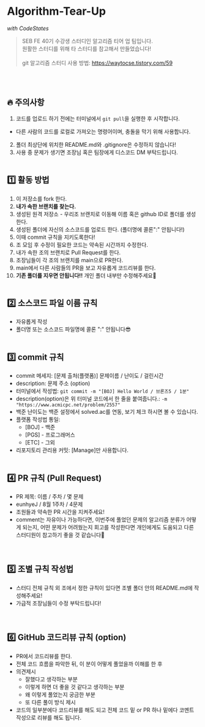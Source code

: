 # Algorithm-Tear-Up

_with CodeStates_

> SEB FE 40기 수강생 스터디인 알고리즘 티어 업 팀입니다.  
> 원활한 스터디를 위해 타 스터디를 참고해서 만들었습니다!  
> <br/>
> git 알고리즘 스터디 사용 방법: https://waytocse.tistory.com/59

<br/> 
<br/>

## 🔥 주의사항

1. 코드를 업로드 하기 전에는 터미널에서 `git pull`을 실행한 후 시작합니다.

- 다른 사람의 코드를 로컬로 가져오는 명령어이며, 충돌을 막기 위해 사용합니다.

2. 폴더 최상단에 위치한 README.md와 .gitignore은 수정하지 않습니다!
3. 사용 중 문제가 생기면 조장님 혹은 팀장에게 디스코드 DM 부탁드립니다.
    <br/>
    <br/>

## 1️⃣ 활동 방법

1. 이 저장소를 fork 한다.
2. **내가 속한 브랜치를 찾는다.**
3. 생성된 원격 저장소 - 우리조 브랜치로 이동해 이름 혹은 github ID로 폴더를 생성한다.
4. 생성된 폴더에 자신의 소스코드를 업로드 한다. (폴더명에 콜론":" 안됩니다!)
5. 이때 commit 규칙을 지키도록한다!
6. 조 모임 후 수정이 필요한 코드는 약속된 시간까지 수정한다.
7. 내가 속한 조의 브랜치로 Pull Request를 한다.
8. 조장님들이 각 조의 브랜치를 main으로 PR한다.
9. main에서 다른 사람들의 PR을 보고 자유롭게 코드리뷰를 한다.
10. **기존 폴더를 지우면 안됩니다!!** 개인 폴더 내부만 수정해주세요🙆
    <br/>
    <br/>

## 2️⃣ 소스코드 파일 이름 규칙

- 자유롭게 작성
- 폴더명 또는 소스코드 파일명에 콜론 ":" 안됩니다😎
  <br/>
  <br/>

## 3️⃣ commit 규칙

- commit 메세지: [문제 출처(플랫폼)] 문제이름 / 난이도 / 걸린시간
- description: 문제 주소 (option)
- 터미널에서 작성법:
  `git commit -m "[BOJ] Hello World / 브론즈5 / 1분"`
- description(option)은 위 터미널 코드에서 한 줄을 붙여줍니다.: `-m "https://www.acmicpc.net/problem/2557"`
- 백준 난이도는 백준 설정에서 solved.ac를 연동, 보기 체크 하시면 볼 수 있습니다.
- 플랫폼 작성법 통일:
  - [BOJ] - 백준
  - [PGS] - 프로그래머스
  - [ETC] - 그외
- 리포지토리 관리용 커밋: [Manage]만 사용합니다.
  <br/>
  <br/>

## 4️⃣ PR 규칙 (Pull Request)

- PR 제목: 이름 / 주차 / 몇 문제
- eunhyeJ / 8월 1주차 / 4문제
- 조원들과 약속한 PR 시간을 지켜주세요!
- comment는 자유이나 가능하다면, 이번주에 풀었던 문제의 알고리즘 분류가 어떻게 되는지,
  어떤 문제가 어려웠는지 회고를 작성한다면 개인에게도 도움되고 다른 스터디원이 참고하기 좋을 것 같습니다🥳  
  <br/>
  <br/>

## 5️⃣ 조별 규칙 작성법

- 스터디 전체 규칙 외 조에서 정한 규칙이 있다면 조별 폴더 안의 README.md에 작성해주세요!
- 가급적 조장님들이 수정 부탁드립니다!  
  <br/>
  <br/>

## 6️⃣ GitHub 코드리뷰 규칙 (option)

- PR에서 코드리뷰를 한다.
- 전체 코드 흐름을 파악한 뒤, 이 분이 어떻게 풀었을까 이해를 한 후
- 의견제시
  - 잘했다고 생각하는 부분
  - 이렇게 하면 더 좋을 것 같다고 생각하는 부분
  - 왜 이렇게 풀었는지 궁금한 부분
  - 또 다른 풀이 방식 제시
- 코드의 일부분에다 코드리뷰를 해도 되고 전체 코드 밑 or PR 하나 밑에다 코멘트 작성으로 리뷰를 해도 됩니다.

